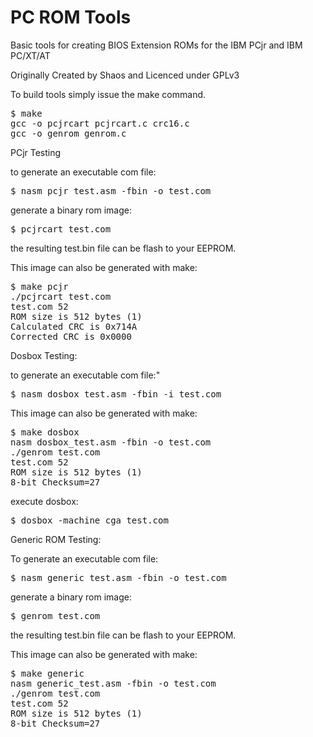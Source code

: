 # PC ROM Tools

Basic tools for creating BIOS Extension ROMs for the IBM PCjr and IBM PC/XT/AT

Originally Created by Shaos and Licenced under GPLv3

To build tools simply issue the make command.

<pre>
$ make
gcc -o pcjrcart pcjrcart.c crc16.c
gcc -o genrom genrom.c
</pre>

PCjr Testing

to generate an executable com file:
<pre>
$ nasm pcjr_test.asm -fbin -o test.com
</pre>
generate a binary rom image:
<pre>
$ pcjrcart test.com
</pre>

the resulting test.bin file can be flash to your EEPROM. 

This image can also be generated with make:
<pre>
$ make pcjr
./pcjrcart test.com
test.com 52
ROM size is 512 bytes (1)
Calculated CRC is 0x714A
Corrected CRC is 0x0000
</pre>


Dosbox Testing:

to generate an executable com file:"
<pre>
$ nasm dosbox_test.asm -fbin -i test.com
</pre>

This image can also be generated with make:
<pre>
$ make dosbox
nasm dosbox_test.asm -fbin -o test.com
./genrom test.com
test.com 52
ROM size is 512 bytes (1)
8-bit Checksum=27
</pre>

execute dosbox:

<pre>
$ dosbox -machine cga test.com
</pre>


Generic ROM Testing:

To generate an executable com file:

<pre>
$ nasm generic_test.asm -fbin -o test.com
</pre>

generate a binary rom image:

<pre>
$ genrom test.com
</pre>

the resulting test.bin file can be flash to your EEPROM.

This image can also be generated with make:

<pre>
$ make generic
nasm generic_test.asm -fbin -o test.com
./genrom test.com
test.com 52
ROM size is 512 bytes (1)
8-bit Checksum=27

</pre>


